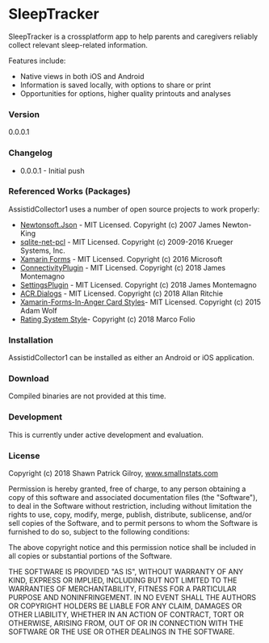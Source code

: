 # SleepTracker
SleepTracker is a crossplatform app to help parents and caregivers reliably collect relevant sleep-related information.

Features include:
  - Native views in both iOS and Android
  - Information is saved locally, with options to share or print
  - Opportunities for options, higher quality printouts and analyses

### Version
0.0.0.1

### Changelog
 * 0.0.0.1 - Initial push

### Referenced Works (Packages)
AssistidCollector1 uses a number of open source projects to work properly:
* [Newtonsoft.Json](https://github.com/JamesNK/Newtonsoft.Json) - MIT Licensed. Copyright (c) 2007 James Newton-King 
* [sqlite-net-pcl](https://github.com/praeclarum/sqlite-net) - MIT Licensed. Copyright (c) 2009-2016 Krueger Systems, Inc.
* [Xamarin Forms](https://github.com/xamarin/Xamarin.Forms) - MIT Licensed. Copyright (c) 2016 Microsoft
* [ConnectivityPlugin](https://github.com/jamesmontemagno/ConnectivityPlugin) - MIT Licensed. Copyright (c) 2018 James Montemagno
* [SettingsPlugin](https://github.com/jamesmontemagno/SettingsPlugin) - MIT Licensed. Copyright (c) 2018 James Montemagno
* [ACR.Dialogs](https://github.com/aritchie/userdialogs) - MIT Licensed. Copyright (c) 2018 Allan Ritchie
* [Xamarin-Forms-In-Anger Card Styles](https://github.com/awolf/Xamarin-Forms-InAnger/tree/master/src/Cards)- MIT Licensed. Copyright (c) 2015 Adam Wolf
* [Rating System Style](https://github.com/marcofolio/ColorRating)- Copyright (c) 2018 Marco Folio

### Installation
AssistidCollector1 can be installed as either an Android or iOS application.  

### Download
Compiled binaries are not provided at this time.

### Development
This is currently under active development and evaluation.

### License

Copyright (c) 2018 Shawn Patrick Gilroy, www.smallnstats.com

Permission is hereby granted, free of charge, to any person obtaining a copy
of this software and associated documentation files (the "Software"), to deal
in the Software without restriction, including without limitation the rights
to use, copy, modify, merge, publish, distribute, sublicense, and/or sell
copies of the Software, and to permit persons to whom the Software is
furnished to do so, subject to the following conditions:

The above copyright notice and this permission notice shall be included in
all copies or substantial portions of the Software.

THE SOFTWARE IS PROVIDED "AS IS", WITHOUT WARRANTY OF ANY KIND, EXPRESS OR
IMPLIED, INCLUDING BUT NOT LIMITED TO THE WARRANTIES OF MERCHANTABILITY,
FITNESS FOR A PARTICULAR PURPOSE AND NONINFRINGEMENT. IN NO EVENT SHALL THE
AUTHORS OR COPYRIGHT HOLDERS BE LIABLE FOR ANY CLAIM, DAMAGES OR OTHER
LIABILITY, WHETHER IN AN ACTION OF CONTRACT, TORT OR OTHERWISE, ARISING FROM,
OUT OF OR IN CONNECTION WITH THE SOFTWARE OR THE USE OR OTHER DEALINGS IN
THE SOFTWARE.
